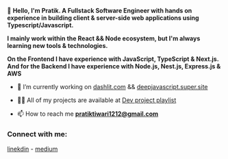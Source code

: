 
👋 **Hello, I'm Pratik. A Fullstack Software Engineer with hands on experience in building client & server-side web applications using Typescript/Javascript.**

**I mainly work within the React && Node ecosystem, but I'm always learning new tools & technologies.**

**On the Frontend I have experience with JavaScript, TypeScript & Next.js. And for the Backend I have experience with Node.js, Nest.js, Express.js & AWS**




- 🔭 I’m currently working on [dashlit.com](https://dashlit.com) && [deepjavascript.super.site](https://deepjavascript.super.site/) 

- 👨‍💻 All of my projects are available at [Dev project playlist](https://github.com/pratik-codes/Fullstack-Dev-Profile)

- 📫 How to reach me **pratiktiwari1212@gmail.com**

<h3 align="left">Connect with me:</h3>

[linekdin](https://www.linkedin.com/in/pratiktiwari12/) - 
[medium](https://pratik-codes.medium.com/)











